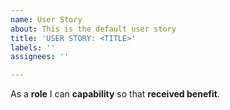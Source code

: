 ```yaml
---
name: User Story
about: This is the default user story
title: 'USER STORY: <TITLE>'
labels: ''
assignees: ''

---
```


As a **role** I can **capability** so that **received benefit**.
